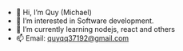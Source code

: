 - 👋 Hi, I’m Quy (Michael)
- 👀 I’m interested in Software development.
- 🌱 I’m currently learning nodejs, react and others
- 📫 Email: quyqq37192@gmail.com
